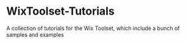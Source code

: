 # WixToolset-Tutorials
A collection of tutorials for the Wix Toolset, which include a bunch of samples and examples
